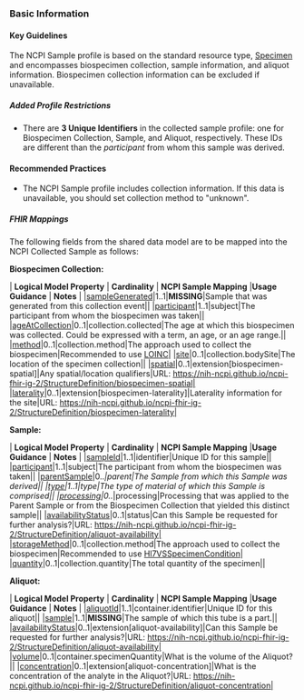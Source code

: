 ### Basic Information

#### Key Guidelines
The NCPI Sample profile is based on the standard resource type, [Specimen](https://hl7.org/fhir/R4/specimen.html) and encompasses biospecimen collection, sample information, and aliquot information. Biospecimen collection information can be excluded if unavailable. 

##### Added Profile Restrictions

* There are **3 Unique Identifiers** in the collected sample profile: one for Biospecimen Collection, Sample, and Aliquot, respectively. These IDs are different than the *participant* from whom this sample was derived.


#### Recommended Practices

* The NCPI Sample profile includes collection information. If this data is unavailable, you should set collection method to "unknown".

##### FHIR Mappings
The following fields from the shared data model are to be mapped into the NCPI Collected Sample as follows:

**Biospecimen Collection:**

| **Logical Model Property** | **Cardinality** |  **NCPI Sample Mapping** |**Usage Guidance** | **Notes** |
|[sampleGenerated](StructureDefinition-SharedDataModelBiospecimenCollection-definitions.html#diff_SharedDataModelBiospecimenCollection.sampleGenerated)|1..1|**MISSING**|Sample that was generated from this collection event||
|[participant](StructureDefinition-SharedDataModelBiospecimenCollection-definitions.html#diff_SharedDataModelBiospecimenCollection.participant)|1..1|subject|The participant from whom the biospecimen was taken||
|[ageAtCollection](StructureDefinition-SharedDataModelBiospecimenCollection-definitions.html#diff_SharedDataModelBiospecimenCollection.ageAtCollection)|0..1|collection.collected|The age at which this biospecimen was collected. Could be expressed with a term, an age, or an age range.||
|[method](StructureDefinition-SharedDataModelBiospecimenCollection-definitions.html#diff_SharedDataModelBiospecimenCollection.method)|0..1|collection.method|The approach used to collect the biospecimen|Recommended to use [LOINC](https://loinc.org)|
|[site](StructureDefinition-SharedDataModelBiospecimenCollection-definitions.html#diff_SharedDataModelBiospecimenCollection.site)|0..1|collection.bodySite|The location of the specimen collection||
|[spatial](StructureDefinition-SharedDataModelBiospecimenCollection-definitions.html#diff_SharedDataModelBiospecimenCollection.spatial)|0..1|extension[biospecimen-spatial]|Any spatial/location qualifiers|URL: https://nih-ncpi.github.io/ncpi-fhir-ig-2/StructureDefinition/biospecimen-spatial|
|[laterality](StructureDefinition-SharedDataModelBiospecimenCollection-definitions.html#diff_SharedDataModelBiospecimenCollection.laterality)|0..1|extension[biospecimen-laterality]|Laterality information for the site|URL: https://nih-ncpi.github.io/ncpi-fhir-ig-2/StructureDefinition/biospecimen-laterality|

**Sample:**

| **Logical Model Property** | **Cardinality** |  **NCPI Sample Mapping** |**Usage Guidance** | **Notes** |
|[sampleId](StructureDefinition-SharedDataModelSample-definitions.html#diff_SharedDataModelSample.sampleId)|1..1|identifier|Unique ID for this sample||
|[participant](StructureDefinition-SharedDataModelSample-definitions.html#diff_SharedDataModelSample.participant)|1..1|subject|The participant from whom the biospecimen was taken||
|[parentSample](StructureDefinition-SharedDataModelSample-definitions.html#diff_SharedDataModelSample.parentSample)|0..*|parent|The Sample from which this Sample was derived||
|[type](StructureDefinition-SharedDataModelSample-definitions.html#diff_SharedDataModelSample.type)|1..1|type|The type of material of which this Sample is comprised||
|[processing](StructureDefinition-SharedDataModelSample-definitions.html#diff_SharedDataModelSample.processing)|0..*|processing|Processing that was applied to the Parent Sample or from the Biospecimen Collection that yielded this distinct sample||
|[availabilityStatus](StructureDefinition-SharedDataModelSample-definitions.html#diff_SharedDataModelSample.availabilityStatus)|0..1|status|Can this Sample be requested for further analysis?|URL: https://nih-ncpi.github.io/ncpi-fhir-ig-2/StructureDefinition/aliquot-availability|
|[storageMethod](StructureDefinition-SharedDataModelSample-definitions.html#diff_SharedDataModelSample.storageMethod)|0..1|collection.method|The approach used to collect the biospecimen|Recommended to use [Hl7VSSpecimenCondition](https://terminology.hl7.org/5.3.0/ValueSet-v2-0493.html)|
|[quantity](StructureDefinition-SharedDataModelSample-definitions.html#diff_SharedDataModelSample.quantity)|0..1|collection.quantity|The total quantity of the specimen||

**Aliquot:**

| **Logical Model Property** | **Cardinality** |  **NCPI Sample Mapping** |**Usage Guidance** | **Notes** |
|[aliquotId](StructureDefinition-SharedDataModelAliquot-definitions.html#diff_SharedDataModelAliquot.aliquotId)|1..1|container.identifier|Unique ID for this aliquot||
|[sample](StructureDefinition-SharedDataModelAliquot-definitions.html#diff_SharedDataModelAliquot.sample)|1..1|**MISSING**|The sample of which this tube is a part.||
|[availabilityStatus](StructureDefinition-SharedDataModelAliquot-definitions.html#diff_SharedDataModelAliquot.availabilityStatus)|0..1|extension[aliquot-availability]|Can this Sample be requested for further analysis?|URL: https://nih-ncpi.github.io/ncpi-fhir-ig-2/StructureDefinition/aliquot-availability|
|[volume](StructureDefinition-SharedDataModelAliquot-definitions.html#diff_SharedDataModelAliquot.volume)|0..1|container.specimenQuantity|What is the volume of the Aliquot?||
|[concentration](StructureDefinition-SharedDataModelAliquot-definitions.html#diff_SharedDataModelAliquot.concentration)|0..1|extension[aliquot-concentration]|What is the concentration of the analyte in the Aliquot?|URL: https://nih-ncpi.github.io/ncpi-fhir-ig-2/StructureDefinition/aliquot-concentration|
